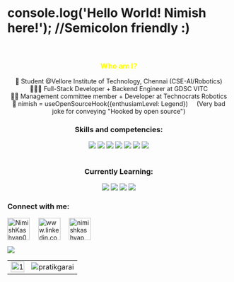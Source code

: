 # console.log('Hello World! Nimish here!');                     //Semicolon friendly :)

<br/>


<h3 align="center" style="color:yellow;">Who am I?</h3>  
 <div align="center">
  🤖 Student @Vellore Institute of Technology, Chennai (CSE-AI/Robotics)
<br> 👨🏻‍🎓 Full-Stack Developer + Backend Engineer at GDSC VITC
<br> 👨‍💼 Management committee member + Developer at Technocrats Robotics
<br> 🤩 nimish = useOpenSourceHook({enthusiamLevel: Legend}) &nbsp; &nbsp; (Very bad joke for conveying "Hooked by open source")
</div>

<h3 align="center">Skills and competencies: </h3>
<div align="center"> 
<img src="https://img.shields.io/badge/mongo-mongodb-green"/>
<img src="https://img.shields.io/badge/C%2B%2B-CPP-red"/>
<img src="https://img.shields.io/badge/JS-JavaScript-blue"/>
<img src="https://img.shields.io/badge/React-Front--End-success"/>
<img src="https://img.shields.io/badge/Express-Backend--End-orange"/>
<img src="https://img.shields.io/badge/System-Architecture-lightgrey"/>
<img src="https://img.shields.io/badge/Communication-Skill-blue" />
</div>
<br>
<h3 align="center">Currently Learning: </h3>
<div align="center">
<img src="https://img.shields.io/badge/Type-Script-blue"/>
<img src="https://img.shields.io/badge/Next-JS-green"/>
<img src="https://img.shields.io/badge/Nest-JS-red"/>
<img src="https://img.shields.io/badge/React-Native-informational"/>
</div>

<h3 align="left">Connect with me:</h3>
<p align="left">
<a href="https://twitter.com/Nimishkashyap03" target="_blank"><img align="center" src="https://img.icons8.com/office/40/000000/twitter.png" alt="NimishKashyap03" height="50" width="50" /></a> &nbsp;&nbsp;&nbsp;
<a href="www.linkedin.com/in/nimish-kashyap" target="_blank"><img align="center" src="https://img.icons8.com/office/40/000000/linkedin.png" alt="www.linkedin.com/in/nimish-kashyap" height="50" width="50" /></a>&nbsp;&nbsp;&nbsp;&nbsp;
<a href="https://www.instagram.com/nimishkashyap/" target="_blank"><img align="center" src="https://img.icons8.com/office/40/000000/instagram-new.png" alt="nimishkashyap" height="50" width="50" /></a> &nbsp;&nbsp;&nbsp;
</p>

![](https://komarev.com/ghpvc/?username=NimishKashyap&label=VIEWS)

<table>
  <tr>
    <td><img src="https://github-readme-stats.vercel.app/api?username=NimishKashyap&theme=radical&show_icons=true&include_all_commits=true&count_private=true"  display=block width=100% height=auto alt="1"></td>
    <td><img align="center" src="https://github-readme-streak-stats.herokuapp.com/?user=NimishKashyap&theme=radical" alt="pratikgarai" /></td>
   </tr>
</table>
